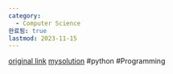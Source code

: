 ```yaml
---
category:
  - Computer Science
완료됨: true
lastmod: 2023-11-15
---
```

[original link](https://ocw.mit.edu/courses/6-0001-introduction-to-computer-science-and-programming-in-python-fall-2016/)
[mysolution](https://github.com/Chaeguevara/6-0001-fall-2016)
#python #Programming 
